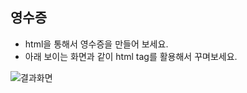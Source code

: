 ## 영수증

* html을 통해서 영수증을 만들어 보세요.
* 아래 보이는 화면과 같이 html tag를 활용해서 꾸며보세요. 

![결과화면](/material/images/dulumary/web/front/html/test02_result.png)